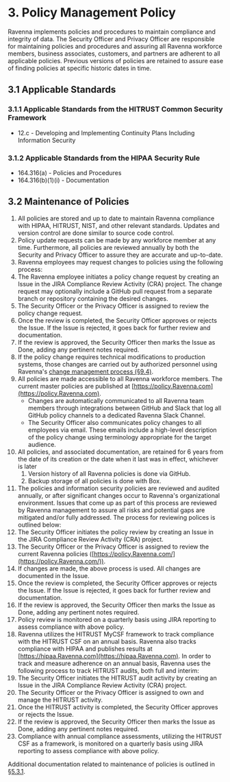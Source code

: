 # 3. Policy Management Policy

Ravenna implements policies and procedures to maintain compliance and integrity of data. The Security Officer and Privacy Officer are responsible for maintaining policies and procedures and assuring all Ravenna workforce members, business associates, customers, and partners are adherent to all applicable policies. Previous versions of policies are retained to assure ease of finding policies at specific historic dates in time.

## 3.1 Applicable Standards

### 3.1.1 Applicable Standards from the HITRUST Common Security Framework

* 12.c - Developing and Implementing Continuity Plans Including Information Security

### 3.1.2 Applicable Standards from the HIPAA Security Rule

* 164.316(a) - Policies and Procedures
* 164.316(b)(1)(i) - Documentation

## 3.2 Maintenance of Policies

1. All policies are stored and up to date to maintain Ravenna compliance with HIPAA, HITRUST, NIST, and other relevant standards. Updates and version control are done similar to source code control.
2. Policy update requests can be made by any workforce member at any time. Furthermore, all policies are reviewed annually by both the Security and Privacy Officer to assure they are accurate and up-to-date.
3. Ravenna employees may request changes to policies using the following process:
  1. The Ravenna employee initiates a policy change request by creating an Issue in the JIRA Compliance Review Activity (CRA) project. The change request may optionally include a GitHub pull request from a separate branch or repository containing the desired changes.
  2. The Security Officer or the Privacy Officer is assigned to review the policy change request.
  3. Once the review is completed, the Security Officer approves or rejects the Issue. If the Issue is rejected, it goes back for further review and documentation.
  4. If the review is approved, the Security Officer then marks the Issue as Done, adding any pertinent notes required.
  5. If the policy change requires technical modifications to production systems, those changes are carried out by authorized personnel using Ravenna's [change management process (§9.4)](#9.4-changing-existing-systems).
4. All policies are made accessible to all Ravenna workforce members. The current master policies are published at [https://policy.Ravenna.com](https://policy.Ravenna.com).
   * Changes are automatically communicated to all Ravenna team members through integrations between GitHub and Slack that log all GitHub policy channels to a dedicated Ravenna Slack Channel.
   * The Security Officer also communicates policy changes to all employees via email. These emails include a high-level description of the policy change using terminology appropriate for the target audience.
5. All policies, and associated documentation, are retained for 6 years from the date of its creation or the date when it last was in effect, whichever is later
   1. Version history of all Ravenna policies is done via GitHub.
   2. Backup storage of all policies is done with Box.
6. The policies and information security policies are reviewed and audited annually, or after significant changes occur to Ravenna's organizational environment. Issues that come up as part of this process are reviewed by Ravenna management to assure all risks and potential gaps are mitigated and/or fully addressed. The process for reviewing polices is outlined below:
  1. The Security Officer initiates the policy review by creating an Issue in the JIRA Compliance Review Activity (CRA) project.
  2. The Security Officer or the Privacy Officer is assigned to review the current Ravenna policies ([https://policy.Ravenna.com/](https://policy.Ravenna.com/)).
  3. If changes are made, the above process is used. All changes are documented in the Issue.
  4. Once the review is completed, the Security Officer approves or rejects the Issue. If the Issue is rejected, it goes back for further review and documentation.
  5. If the review is approved, the Security Officer then marks the Issue as Done, adding any pertinent notes required.
  6. Policy review is monitored on a quarterly basis using JIRA reporting to assess compliance with above policy.
7. Ravenna utilizes the HITRUST MyCSF framework to track compliance with the HITRUST CSF on an annual basis. Ravenna also tracks compliance with HIPAA and publishes results at [https://hipaa.Ravenna.com](https://hipaa.Ravenna.com). In order to track and measure adherence on an annual basis, Ravenna uses the following process to track HITRUST audits, both full and interim:
  1. The Security Officer initiates the HITRUST audit activity by creating an Issue in the JIRA Compliance Review Activity (CRA) project.
  2. The Security Officer or the Privacy Officer is assigned to own and manage the HITRUST activity.
  3. Once the HITRUST activity is completed, the Security Officer approves or rejects the Issue.
  5. If the review is approved, the Security Officer then marks the Issue as Done, adding any pertinent notes required.
  6. Compliance with annual compliance assessments, utilizing the HITRUST CSF as a framework, is monitored on a quarterly basis using JIRA reporting to assess compliance with above policy.

Additional documentation related to maintenance of policies is outlined in [§5.3.1](#5.3-security-officer).
